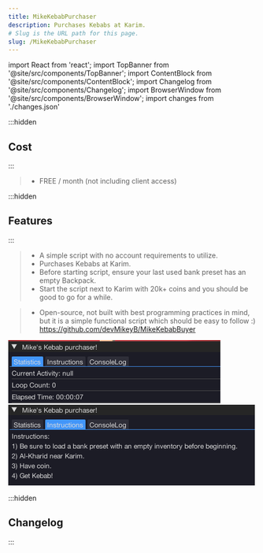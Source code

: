 ```yaml
---
title: MikeKebabPurchaser
description: Purchases Kebabs at Karim.
# Slug is the URL path for this page.
slug: /MikeKebabPurchaser
---
```


import React from 'react';
import TopBanner from '@site/src/components/TopBanner';
import ContentBlock from '@site/src/components/ContentBlock';
import Changelog from '@site/src/components/Changelog';
import BrowserWindow from '@site/src/components/BrowserWindow';
import changes from './changes.json'

<TopBanner title="MikeKebabPurchaser" version="v1.0.7" author="Mike" skill="Money Making">
</TopBanner>

:::hidden

## Cost

:::

<ContentBlock title="Cost">

> - FREE / month (not including client access)

</ContentBlock>

:::hidden

## Features

:::

<ContentBlock title="Features">

> - A simple script with no account requirements to utilize.
> - Purchases Kebabs at Karim.
> - Before starting script, ensure your last used bank preset has an empty Backpack.
> - Start the script next to Karim with 20k+ coins and you should be good to go for a while.

> - Open-source, not built with best programming practices in mind, but it is a simple functional script which should be easy to follow :)
>   https://github.com/devMikeyB/MikeKebabBuyer

![Example](01MikeKebabPurchaser.png)
![Example](02MikeKebabPurchaser.png)

</ContentBlock>

:::hidden

## Changelog

:::

<Changelog changes={changes}>

</Changelog>
